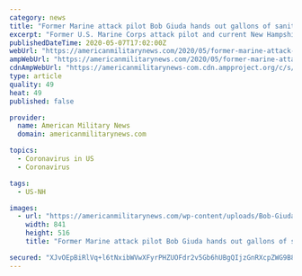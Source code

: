 ```yaml
---
category: news
title: "Former Marine attack pilot Bob Giuda hands out gallons of sanitizer and more in New Hampshire"
excerpt: "Former U.S. Marine Corps attack pilot and current New Hampshire state senator Bob Giuda is now fighting a new enemy -- coronavirus. Giuda has been a state senator since 2017, and previously served as a state representative from 2001 to 2006."
publishedDateTime: 2020-05-07T17:02:00Z
webUrl: "https://americanmilitarynews.com/2020/05/former-marine-attack-pilot-bob-giuda-hands-out-gallons-of-sanitizer-and-more-in-new-hampshire/"
ampWebUrl: "https://americanmilitarynews.com/2020/05/former-marine-attack-pilot-bob-giuda-hands-out-gallons-of-sanitizer-and-more-in-new-hampshire/amp/"
cdnAmpWebUrl: "https://americanmilitarynews-com.cdn.ampproject.org/c/s/americanmilitarynews.com/2020/05/former-marine-attack-pilot-bob-giuda-hands-out-gallons-of-sanitizer-and-more-in-new-hampshire/amp/"
type: article
quality: 49
heat: 49
published: false

provider:
  name: American Military News
  domain: americanmilitarynews.com

topics:
  - Coronavirus in US
  - Coronavirus

tags:
  - US-NH

images:
  - url: "https://americanmilitarynews.com/wp-content/uploads/Bob-Giuda.png"
    width: 841
    height: 516
    title: "Former Marine attack pilot Bob Giuda hands out gallons of sanitizer and more in New Hampshire"

secured: "XJvOEpBiRlVq+l6tNxibWVwXFyrPHZUOFdr2v5Gb6hUBgQIjzGnRXcpZWG9B8nai9+xeCJ//h46Vstvp9RxDkVLOnZahPdAuiD9SWoOhT6T/vbiZ6TOhjYi+BD2vvEWDWWT6r4cRqp1FHlukduxkdkOekG+cYsj3Ci0KG77/poq52Jd2yuFjtEsbnErnoHKzQpAtNSIb/Lsw1s4iAa75CUymi5zLD+l3mvMnlqCAsA69Jkuawusl3GBFTTLBOqt1E/hAzpxchAfF/sHQcZlHBC0ypsv9YoSISJjUn4KrUbjFyxs7vZ43X3ZhnAB8osm1B2r70zuHuHtBzGxjggMGJttWo6nzumWKv/KRfWIGw+CUmLoHodNu4o+eAxMVgTfCvCkm3MRO1d9qAKlg3uAr3Tbb2kmYL7f42sLq+Me3XIhHt6ddhik+IKIW9fCUV9x1aaVQXh/uzKMtrjw1/xX3vqRb2+j5b6Y2LJtVk+b6/2I=;E/OETH+lYIMKrttoro4RpQ=="
---
```


